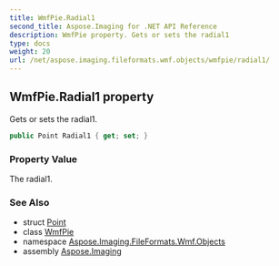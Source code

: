 ```yaml
---
title: WmfPie.Radial1
second_title: Aspose.Imaging for .NET API Reference
description: WmfPie property. Gets or sets the radial1
type: docs
weight: 20
url: /net/aspose.imaging.fileformats.wmf.objects/wmfpie/radial1/
---
```

## WmfPie.Radial1 property

Gets or sets the radial1.

```csharp
public Point Radial1 { get; set; }
```

### Property Value

The radial1.

### See Also

* struct [Point](../../../aspose.imaging/point/)
* class [WmfPie](../)
* namespace [Aspose.Imaging.FileFormats.Wmf.Objects](../../wmfpie/)
* assembly [Aspose.Imaging](../../../)


